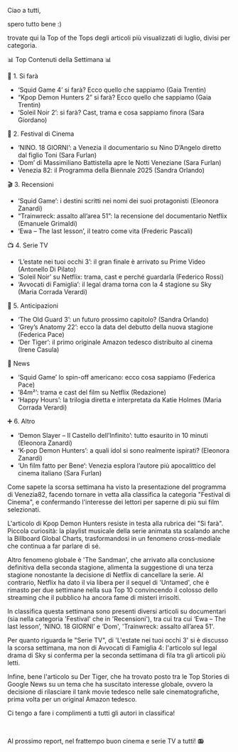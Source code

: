 Ciao a tutti,

spero tutto bene :)

trovate qui la Top of the Tops degli articoli più visualizzati di luglio, divisi per categoria.



📊 Top Contenuti della Settimana 📊



🔎 1. Si farà

* ‘Squid Game 4’ si farà? Ecco quello che sappiamo (Gaia Trentin)
* “Kpop Demon Hunters 2” si farà? Ecco quello che sappiamo (Gaia Trentin)
* ‘Soleil Noir 2’: si farà? Cast, trama e cosa sappiamo finora (Sara Giordano)



🎉 2. Festival di Cinema

* ‘NINO. 18 GIORNI’: a Venezia il documentario su Nino D’Angelo diretto dal figlio Toni (Sara Furlan)
* ‘Dom’ di Massimiliano Battistella apre le Notti Veneziane (Sara Furlan)
* Venezia 82: il Programma della Biennale 2025 (Sandra Orlando)



🎬 3. Recensioni

* ‘Squid Game’: i destini scritti nei nomi dei suoi protagonisti (Eleonora Zanardi)
* “Trainwreck: assalto all’area 51”: la recensione del documentario Netflix (Emanuele Grimaldi)
* ‘Ewa – The last lesson’, il teatro come vita (Frederic Pascali)



📺 4. Serie TV

* ‘L’estate nei tuoi occhi 3’: il gran finale è arrivato su Prime Video (Antonello Di Pilato)
* ‘Soleil Noir’ su Netflix: trama, cast e perché guardarla (Federico Rossi)
* ‘Avvocati di Famiglia’: il legal drama torna con la 4 stagione su Sky (Maria Corrada Verardi)



🔮 5. Anticipazioni

* ‘The Old Guard 3’: un futuro prossimo capitolo? (Sandra Orlando)
* ‘Grey’s Anatomy 22’: ecco la data del debutto della nuova stagione (Federica Pace)
* ‘Der Tiger’: il primo originale Amazon tedesco distribuito al cinema (Irene Casula)



📰 News

* ‘Squid Game’ lo spin-off americano: ecco cosa sappiamo (Federica Pace)
* ’84m²’: trama e cast del film su Netflix (Redazione)
* ‘Happy Hours’: la trilogia diretta e interpretata da Katie Holmes (Maria Corrada Verardi)



➕ 6. Altro

* ‘Demon Slayer – Il Castello dell’Infinito’: tutto esaurito in 10 minuti (Eleonora Zanardi)
* ‘K-pop Demon Hunters’: a quali idol si sono realmente ispirati? (Eleonora Zanardi)
* ‘Un film fatto per Bene’: Venezia esplora l’autore più apocalittico del cinema italiano (Sara Furlan)



Come sapete la scorsa settimana ha visto la presentazione del programma di Venezia82, facendo tornare in vetta alla classifica la categoria "Festival di Cinema", e confermando l'interesse dei lettori per saperne di più sui film selezionati. 



L'articolo di Kpop Demon Hunters resiste in testa alla rubrica dei "Si farà". Piccola curiosità: la playlist musicale della serie animata sta scalando anche la Billboard Global Charts, trasformandosi in un fenomeno cross-mediale che continua a far parlare di sé.



Altro fenomeno globale è 'The Sandman', che arrivato alla conclusione definitiva della seconda stagione, alimenta la suggestione di una terza stagione nonostante la decisione di Netflix di cancellare la serie. Al contrario, Netflix ha dato il via libera per il sequel di 'Untamed', che è rimasto per due settimane nella sua Top 10 convincendo il colosso dello streaming che il pubblico ha ancora fame di misteri irrisolti. 



In classifica questa settimana sono presenti diversi articoli su documentari (sia nella categoria 'Festival' che in 'Recensioni'), tra cui tra cui ‘Ewa – The last lesson’, ‘NINO. 18 GIORNI’ e ‘Dom', 'Trainwreck: assalto all’area 51'. 



Per quanto riguarda le "Serie TV", di 'L'estate nei tuoi occhi 3' si è discusso la scorsa settimana, ma non di Avvocati di Famiglia 4: l'articolo sul legal drama di Sky si conferma per la seconda settimana di fila tra gli articoli più letti.



Infine, bene l'articolo su Der Tiger, che ha trovato posto tra le Top Stories di Google News su un tema che ha suscitato interesse globale, ovvero la decisione di rilasciare il tank movie tedesco nelle sale cinematografiche, prima volta per un original Amazon tedesco. 



Ci tengo a fare i complimenti a tutti gli autori in classifica! 

&nbsp;

Al prossimo report, nel frattempo buon cinema e serie TV a tutti! 📻

